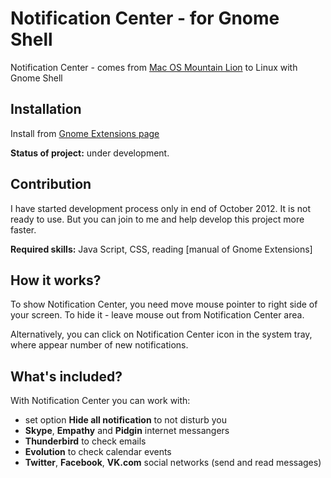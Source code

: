 Notification Center - for Gnome Shell
===============================

Notification Center - comes from [Mac OS Mountain Lion](http://en.wikipedia.org/wiki/Notification_Center) to Linux with Gnome Shell


Installation
------------

Install from [Gnome Extensions page](https://extensions.gnome.org/local/)

**Status of project:** under development.


Contribution
------------

I have started development process only in end of October 2012. It is not ready to use. But you can join to me and help develop this project more faster.

**Required skills:** Java Script, CSS, reading [manual of Gnome Extensions]


How it works?
--------------

To show Notification Center, you need move mouse pointer to right side of your screen. To hide it - leave mouse out from Notification Center area.

Alternatively, you can click on Notification Center icon in the system tray, where appear number of new notifications.


What's included?
----------------

With Notification Center you can work with:
 - set option **Hide all notification** to not disturb you
 - **Skype**, **Empathy** and **Pidgin** internet messangers
 - **Thunderbird** to check emails
 - **Evolution** to check calendar events
 - **Twitter**, **Facebook**, **VK.com** social networks (send and read messages)